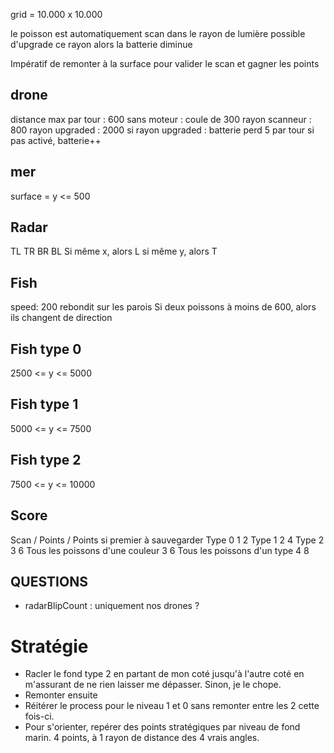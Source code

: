 grid = 10.000 x 10.000

le poisson est automatiquement scan dans le rayon de lumière
possible d'upgrade ce rayon
alors la batterie diminue

Impératif de remonter à la surface pour valider le scan et gagner les points

## drone

distance max par tour : 600
sans moteur : coule de 300
rayon scanneur : 800
rayon upgraded : 2000
si rayon upgraded : batterie perd 5 par tour
si pas activé, batterie++

## mer

surface = y <= 500

## Radar

TL TR BR BL
Si même x, alors L
si même y, alors T

## Fish

speed: 200
rebondit sur les parois
Si deux poissons à moins de 600, alors ils changent de direction

## Fish type 0

2500 <= y <= 5000

## Fish type 1

5000 <= y <= 7500

## Fish type 2

7500 <= y <= 10000

## Score

Scan / Points / Points si premier à sauvegarder
Type 0 1 2
Type 1 2 4
Type 2 3 6
Tous les poissons d'une couleur 3 6
Tous les poissons d'un type 4 8

## QUESTIONS

-   radarBlipCount : uniquement nos drones ?

# Stratégie

-   Racler le fond type 2 en partant de mon coté jusqu'à l'autre coté en m'assurant de ne rien laisser me dépasser. Sinon, je le chope.
-   Remonter ensuite
-   Réitérer le process pour le niveau 1 et 0 sans remonter entre les 2 cette fois-ci.
-   Pour s'orienter, repérer des points stratégiques par niveau de fond marin. 4 points, à 1 rayon de distance des 4 vrais angles.
